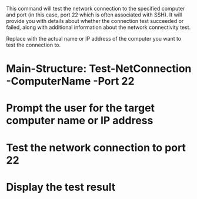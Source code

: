 

This command will test the network connection to the specified computer and port (in this case, port 22 which is often associated with SSH). 
It will provide you with details about whether the connection test succeeded or failed, 
along with additional information about the network connectivity test.


Replace <TargetComputerNameOrIPAddress> with the actual name or IP address of the computer you want to test the connection to.




# Main-Structure: Test-NetConnection -ComputerName <TargetComputerNameOrIPAddress> -Port 22
# Prompt the user for the target computer name or IP address
# Test the network connection to port 22
# Display the test result
